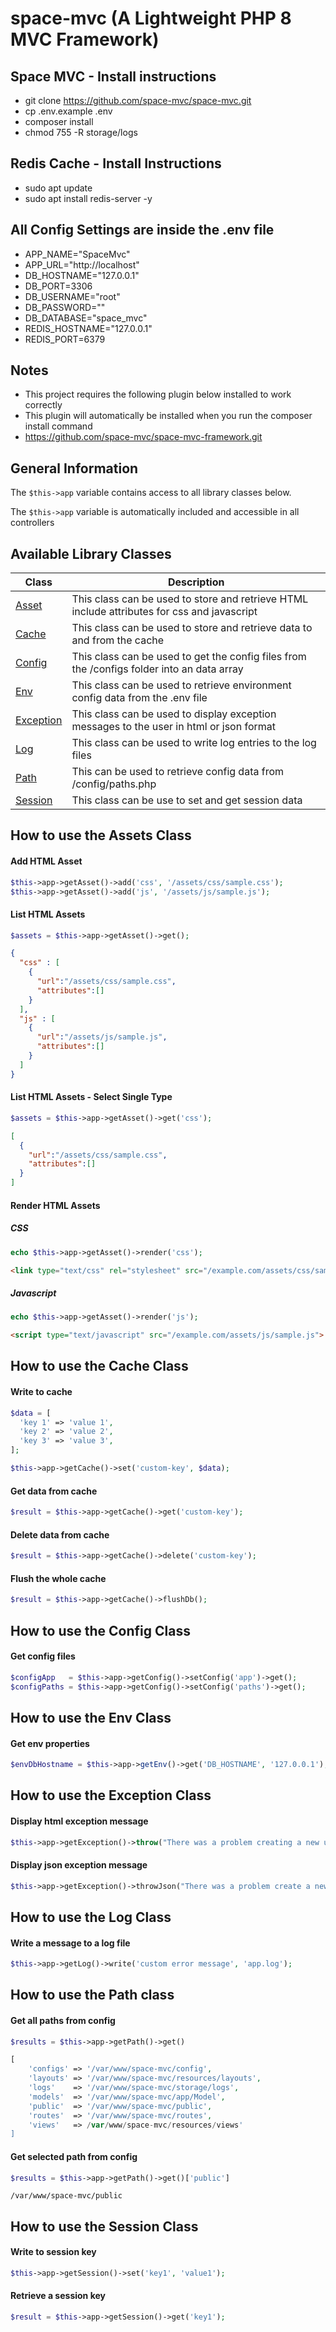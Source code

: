 # space-mvc (A Lightweight PHP 8 MVC Framework)

## Space MVC - Install instructions
- git clone https://github.com/space-mvc/space-mvc.git
- cp .env.example .env
- composer install
- chmod 755 -R storage/logs

## Redis Cache - Install Instructions
- sudo apt update
- sudo apt install redis-server -y

## All Config Settings are inside the .env file
- APP_NAME="SpaceMvc"
- APP_URL="http://localhost"
- DB_HOSTNAME="127.0.0.1"
- DB_PORT=3306
- DB_USERNAME="root"
- DB_PASSWORD=""
- DB_DATABASE="space_mvc"
- REDIS_HOSTNAME="127.0.0.1"
- REDIS_PORT=6379

## Notes
- This project requires the following plugin below installed to work correctly
- This plugin will automatically be installed when you run the composer install command
- https://github.com/space-mvc/space-mvc-framework.git

## General Information

The ```$this->app``` variable contains access to all library classes below. 

The ```$this->app``` variable is automatically included and accessible in all controllers

## Available Library Classes

| Class  | Description |
| -------| ----------- |
| [Asset](#how-to-use-the-assets-class) | This class can be used to store and retrieve HTML include attributes for css and javascript  |
| [Cache](#how-to-use-the-cache-class)  | This class can be used to store and retrieve data to and from the cache  |
| [Config](#how-to-use-the-config-class) | This class can be used to get the config files from the /configs folder into an data array|
| [Env](#how-to-use-the-env-class) | This class can be used to retrieve environment config data from the .env file |
| [Exception](#how-to-use-the-exception-class) | This class can be used to display exception messages to the user in html or json format |
| [Log](#how-to-use-the-log-class)| This class can be used to write log entries to the log files |
| [Path](#how-to-use-the-path-class) | This can be used to retrieve config data from /config/paths.php | 
| [Session](#how-to-use-the-session-class) | This class can be use to set and get session data | 


## How to use the Assets Class
#### Add HTML Asset
```php
$this->app->getAsset()->add('css', '/assets/css/sample.css');
$this->app->getAsset()->add('js', '/assets/js/sample.js');
```

#### List HTML Assets
```php
$assets = $this->app->getAsset()->get();
```

```json
{
  "css" : [
    {
      "url":"/assets/css/sample.css",
      "attributes":[]
    }
  ],
  "js" : [
    {
      "url":"/assets/js/sample.js",
      "attributes":[]
    }
  ]
}
```

#### List HTML Assets - Select Single Type
```php
$assets = $this->app->getAsset()->get('css');
```

```json
[
  {
    "url":"/assets/css/sample.css",
    "attributes":[]
  }
]
```

#### Render HTML Assets
##### CSS
```php
echo $this->app->getAsset()->render('css');
```
```html
<link type="text/css" rel="stylesheet" src="/example.com/assets/css/sample.css">
```

##### Javascript
```php
echo $this->app->getAsset()->render('js');
```
```html
<script type="text/javascript" src="/example.com/assets/js/sample.js">
```

## How to use the Cache Class

#### Write to cache
```php
$data = [
  'key 1' => 'value 1',
  'key 2' => 'value 2',
  'key 3' => 'value 3',
];

$this->app->getCache()->set('custom-key', $data);
```

#### Get data from cache
```php
$result = $this->app->getCache()->get('custom-key');
```

#### Delete data from cache
```php
$result = $this->app->getCache()->delete('custom-key');
```

#### Flush the whole cache
```php
$result = $this->app->getCache()->flushDb();
```

## How to use the Config Class

#### Get config files
```php
$configApp   = $this->app->getConfig()->setConfig('app')->get();
$configPaths = $this->app->getConfig()->setConfig('paths')->get();
```

## How to use the Env Class

#### Get env properties
```php
$envDbHostname = $this->app->getEnv()->get('DB_HOSTNAME', '127.0.0.1');
```

## How to use the Exception Class

#### Display html exception message
```php
$this->app->getException()->throw("There was a problem creating a new user", 501);
```

#### Display json exception message
```php
$this->app->getException()->throwJson("There was a problem create a new user", 404);
```

## How to use the Log Class

#### Write a message to a log file
```php
$this->app->getLog()->write('custom error message', 'app.log');
```

## How to use the Path class

#### Get all paths from config
```php
$results = $this->app->getPath()->get()
```
```php
[
    'configs' => '/var/www/space-mvc/config',
    'layouts' => '/var/www/space-mvc/resources/layouts',
    'logs'    => '/var/www/space-mvc/storage/logs',
    'models'  => '/var/www/space-mvc/app/Model',
    'public'  => '/var/www/space-mvc/public',
    'routes'  => '/var/www/space-mvc/routes',
    'views'   => /var/www/space-mvc/resources/views'
]
```

#### Get selected path from config
```php
$results = $this->app->getPath()->get()['public']
```
```/var/www/space-mvc/public```

## How to use the Session Class

#### Write to session key
```php
$this->app->getSession()->set('key1', 'value1');
```

#### Retrieve a session key
```php
$result = $this->app->getSession()->get('key1');
```